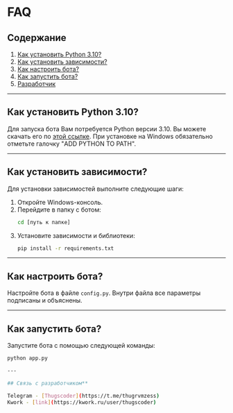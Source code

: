 # FAQ

## Содержание
1. [Как установить Python 3.10?](#как-установить-python-310)
2. [Как установить зависимости?](#как-установить-зависимости)
3. [Как настроить бота?](#как-настроить-бота)
4. [Как запустить бота?](#как-запустить-бота)
5. [Разработчик](#разработчик)

---

## Как установить Python 3.10?

Для запуска бота Вам потребуется Python версии 3.10. Вы можете скачать его по [этой ссылке](https://www.python.org/downloads/release/python-31014/). При установке на Windows обязательно отметьте галочку "ADD PYTHON TO PATH".

---

## Как установить зависимости?

Для установки зависимостей выполните следующие шаги:

1. Откройте Windows-консоль.
2. Перейдите в папку с ботом:
    ```bash
    cd [путь к папке]
    ```
3. Установите зависимости и библиотеки:
    ```bash
    pip install -r requirements.txt
    ```

---

## Как настроить бота?

Настройте бота в файле `config.py`. Внутри файла все параметры подписаны и объяснены.

---

## Как запустить бота?

Запустите бота с помощью следующей команды:
```bash
python app.py

---

## Связь с разработчиком**

Telegram - [Thugscoder](https://t.me/thugrvmzess)
Kwork - [link](https://kwork.ru/user/thugscoder)
